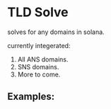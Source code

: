 # TLD Solve

solves for any domains in solana.

currently integerated:

1. All ANS domains.
2. SNS domains.
3. More to come.

## Examples:

